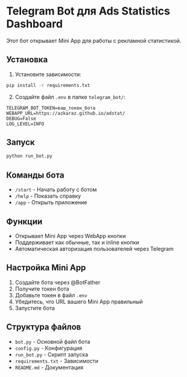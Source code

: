 # Telegram Bot для Ads Statistics Dashboard

Этот бот открывает Mini App для работы с рекламной статистикой.

## Установка

1. Установите зависимости:
```bash
pip install -r requirements.txt
```

2. Создайте файл `.env` в папке `telegram_bot/`:
```env
TELEGRAM_BOT_TOKEN=ваш_токен_бота
WEBAPP_URL=https://azkaraz.github.io/adstat/
DEBUG=False
LOG_LEVEL=INFO
```

## Запуск

```bash
python run_bot.py
```

## Команды бота

- `/start` - Начать работу с ботом
- `/help` - Показать справку
- `/app` - Открыть приложение

## Функции

- Открывает Mini App через WebApp кнопки
- Поддерживает как обычные, так и inline кнопки
- Автоматическая авторизация пользователей через Telegram

## Настройка Mini App

1. Создайте бота через @BotFather
2. Получите токен бота
3. Добавьте токен в файл `.env`
4. Убедитесь, что URL вашего Mini App правильный
5. Запустите бота

## Структура файлов

- `bot.py` - Основной файл бота
- `config.py` - Конфигурация
- `run_bot.py` - Скрипт запуска
- `requirements.txt` - Зависимости
- `README.md` - Документация 